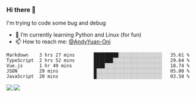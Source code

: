 ### Hi there 👋

I'm trying to code some bug and debug

- 🌱 I’m currently learning Python and Linux (for fun)
- 📫 How to reach me: [@AndyYuan-Oni](https://github.com/AndyYuan-Oni)


<!--START_SECTION:waka-->
```text
Markdown    3 hrs 27 mins       █████████░░░░░░░░░░░░░░░░   35.61 % 
TypeScript  2 hrs 52 mins       ███████░░░░░░░░░░░░░░░░░░   29.64 % 
Vue.js      1 hr 49 mins        ████░░░░░░░░░░░░░░░░░░░░░   18.74 % 
JSON        29 mins             █░░░░░░░░░░░░░░░░░░░░░░░░   05.00 % 
JavaScript  20 mins             █░░░░░░░░░░░░░░░░░░░░░░░░   03.58 %
```
<!--END_SECTION:waka-->

  <!--**AndyYuan-Oni/AndyYuan-Oni** is a ✨ _special_ ✨ repository because its `README.md` (this file) appears on your GitHub profile.-->
<!--[![Top Langs](https://github-readme-stats.vercel.app/api/top-langs/?username=AndyYUan-Oni&layout=compact)](https://github.com/AndyYUan-Oni/github-readme-stats)-->
<a href="https://github.com/AndyYUan-Oni/github-readme-stats">
  <img align="left" src="https://github-readme-stats.vercel.app/api?username=AndyYUan-Oni&hide=stars" />
</a>
<a href="https://github.com/AndyYUan-Oni/github-readme-stats">
  <img align="left" src="https://github-readme-stats.vercel.app/api/top-langs/?username=AndyYUan-Oni&layout=compact" />
</a>

